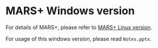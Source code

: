 # MARS+ Windows version

For details of MARS+, please refer to [MARS+ Linux version](https://github.com/renan991995/MARS-PLUS).

For usage of this windows version, please read `Notes.pptx`.

